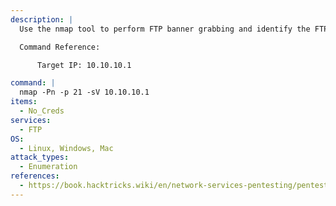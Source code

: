 ```yaml
---
description: |
  Use the nmap tool to perform FTP banner grabbing and identify the FTP service version on the target system. Nmap automates service detection and helps gather information about the FTP server for further enumeration and assessment.

  Command Reference:

      Target IP: 10.10.10.1

command: |
  nmap -Pn -p 21 -sV 10.10.10.1
items:
  - No_Creds
services:
  - FTP
OS:
  - Linux, Windows, Mac
attack_types:
  - Enumeration
references:
  - https://book.hacktricks.wiki/en/network-services-pentesting/pentesting-ftp/index.html
---
```

